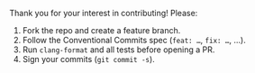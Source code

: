 Thank you for your interest in contributing!  Please:
1. Fork the repo and create a feature branch.
2. Follow the Conventional Commits spec (`feat: …`, `fix: …`, …).
3. Run `clang-format` and all tests before opening a PR.
4. Sign your commits (`git commit -s`). 